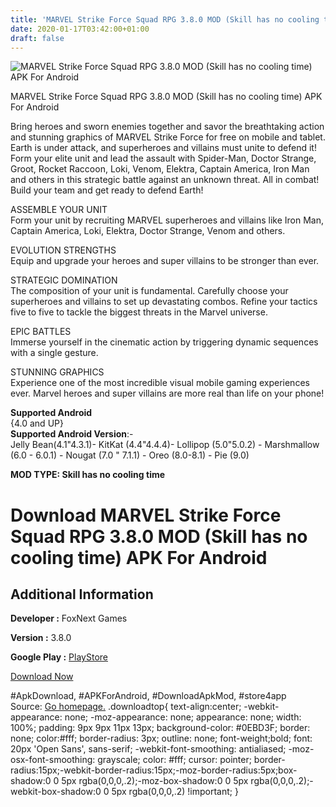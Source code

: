 ```yaml
---
title: 'MARVEL Strike Force Squad RPG 3.8.0 MOD (Skill has no cooling time) APK For Android'
date: 2020-01-17T03:42:00+01:00
draft: false
---
```


![MARVEL Strike Force Squad RPG 3.8.0 MOD (Skill has no cooling time) APK For Android](https://i1.wp.com/apkhome.net/wp-content/uploads/2020/01/MARVEL-Strike-Force-Squad-RPG-3.8.0-MOD-Skill-has-no-cooling-time.png "MARVEL Strike Force Squad RPG 3.8.0 MOD (Skill has no cooling time) APK For Android")

  

MARVEL Strike Force Squad RPG 3.8.0 MOD (Skill has no cooling time) APK For Android

Bring heroes and sworn enemies together and savor the breathtaking action and stunning graphics of MARVEL Strike Force for free on mobile and tablet. Earth is under attack, and superheroes and villains must unite to defend it! Form your elite unit and lead the assault with Spider-Man, Doctor Strange, Groot, Rocket Raccoon, Loki, Venom, Elektra, Captain America, Iron Man and others in this strategic battle against an unknown threat. All in combat! Build your team and get ready to defend Earth!

ASSEMBLE YOUR UNIT  
Form your unit by recruiting MARVEL superheroes and villains like Iron Man, Captain America, Loki, Elektra, Doctor Strange, Venom and others.

EVOLUTION STRENGTHS  
Equip and upgrade your heroes and super villains to be stronger than ever.

STRATEGIC DOMINATION  
The composition of your unit is fundamental. Carefully choose your superheroes and villains to set up devastating combos. Refine your tactics five to five to tackle the biggest threats in the Marvel universe.

EPIC BATTLES  
Immerse yourself in the cinematic action by triggering dynamic sequences with a single gesture.

STUNNING GRAPHICS  
Experience one of the most incredible visual mobile gaming experiences ever. Marvel heroes and super villains are more real than life on your phone!

**Supported Android**  
{4.0 and UP}  
**Supported Android Version**:-  
Jelly Bean(4.1"4.3.1)- KitKat (4.4"4.4.4)- Lollipop (5.0"5.0.2) - Marshmallow (6.0 - 6.0.1) - Nougat (7.0 " 7.1.1) - Oreo (8.0-8.1) - Pie (9.0)

**MOD TYPE: Skill has no cooling time**

Download MARVEL Strike Force Squad RPG 3.8.0 MOD (Skill has no cooling time) APK For Android
============================================================================================

Additional Information
----------------------

**Developer :** FoxNext Games

**Version :** 3.8.0

**Google Play :** [PlayStore](https://play.google.com/store/apps/details?id=com.foxnextgames.m3)

  

[Download Now](https://store4app.co/post/marvel-strike-force-squad-rpg-3-8-0-mod-skill-has-no-cooling-time-apk-for-android_1579195892)

  
#ApkDownload, #APKForAndroid, #DownloadApkMod, #store4app  
Source: [Go homepage.](https://store4app.co/post/marvel-strike-force-squad-rpg-3-8-0-mod-skill-has-no-cooling-time-apk-for-android_1579195892) .downloadtop{ text-align:center; -webkit-appearance: none; -moz-appearance: none; appearance: none; width: 100%; padding: 9px 9px 11px 13px; background-color: #0EBD3F; border: none; color:#fff; border-radius: 3px; outline: none; font-weight;bold; font: 20px 'Open Sans', sans-serif; -webkit-font-smoothing: antialiased; -moz-osx-font-smoothing: grayscale; color: #fff; cursor: pointer; border-radius:15px;-webkit-border-radius:15px;-moz-border-radius:5px;box-shadow:0 0 5px rgba(0,0,0,.2);-moz-box-shadow:0 0 5px rgba(0,0,0,.2);-webkit-box-shadow:0 0 5px rgba(0,0,0,.2) !important; }